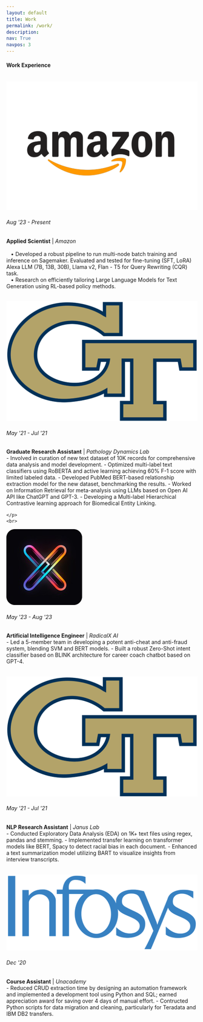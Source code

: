 ```yaml
---
layout: default
title: Work
permalink: /work/
description: 
nav: True
navpos: 3
---
```


#### Work Experience
<br>
<div class="work">
  
  <div class="work-item vertical-center-text">
    <div class="work-bubble-with-date">
      <img src="/assets/img/work/amazon.png" class="work-bubble" />
      <h6>Aug '23 - Present</h6>
    </div>
    <p class="work-text">
      <strong>Applied Scientist</strong> | <i>Amazon</i> <br/>
      <br>
       &nbsp;&nbsp;&nbsp;&bull; Developed a robust pipeline to run multi-node batch training and inference on Sagemaker. Evaluated and tested for fine-tuning (SFT, LoRA) Alexa LLM (7B, 13B, 30B), Llama v2, Flan - T5 for Query Rewriting (CQR) task.
      <br>
       &nbsp;&nbsp;&nbsp;&bull; Research on efficiently tailoring Large Language Models for Text Generation using RL-based policy methods.
    </p>
    <br>
  </div>

  <div class="work-item vertical-center-text">
    <div class="work-bubble-with-date">
      <img src="/assets/img/work/georgiatech.png" class="work-bubble" />
      <h6>May '21 - Jul '21</h6>
    </div>
    <p class="work-text">
      <strong>Graduate Research Assistant</strong> | <i>Pathology Dynamics Lab</i> <br/>
       - Involved in curation of new text dataset of 10K records for comprehensive data analysis and model development.
       - Optimized multi-label text classifiers using RoBERTA and active learning achieving 60% F-1 score with limited
        labeled data.
       - Developed PubMed BERT-based relationship extraction model for the new dataset, benchmarking the results.
       - Worked on Information Retrieval for meta-analysis using LLMs based on Open AI API like ChatGPT and GPT-3.
       - Developing a Multi-label Hierarchical Contrastive learning approach for Biomedical Entity Linking.

    </p>
    <br>
  </div>

  <div class="work-item vertical-center-text">
    <div class="work-bubble-with-date">
      <img src="/assets/img/work/radicalx.jpeg" class="work-bubble" />
      <h6>May '23 - Aug '23</h6>
    </div>
    <p class="work-text">
      <strong>Artificial Intelligence Engineer</strong> | <i>RadicalX AI</i> <br/>
        - Led a 5-member team in developing a potent anti-cheat and anti-fraud system, blending SVM and BERT models.
        - Built a robust Zero-Shot intent classifier based on BLINK architecture for career coach chatbot based on GPT-4.
    </p>
    <br>
  </div>


  <div class="work-item vertical-center-text">
    <div class="work-bubble-with-date">
      <img src="/assets/img/work/georgiatech.png" class="work-bubble" />
      <h6>May '21 - Jul '21</h6>
    </div>
    <p class="work-text">
      <strong>NLP Research Assistant</strong> | <i>Janus Lab</i> <br/>
       - Conducted Exploratory Data Analysis (EDA) on 1K+ text files using regex, pandas and stemming.
       - Implemented transfer learning on transformer models like BERT, Spacy to detect racial bias in each document.
       - Enhanced a text summarization model utilizing BART to visualize insights from interview transcripts.
    </p>
    <br>
  </div>
  

  <div class="work-item vertical-center-text">
    <div class="work-bubble-with-date">
      <img src="/assets/img/work/Infosys.png" class="work-bubble" />
      <h6>Dec '20</h6>
    </div>
    <p class="work-text">
      <strong>Course Assistant</strong> | <i>Unacademy</i> <br/>
       - Reduced CRUD extraction time by designing an automation framework and implemented a development tool using Python and SQL; earned appreciation award for saving over 4 days of manual effort.
       - Contructed Python scripts for data migration and cleaning, particularly for Teradata and IBM DB2 transfers.
    </p>
    <br>
  </div>

</div>